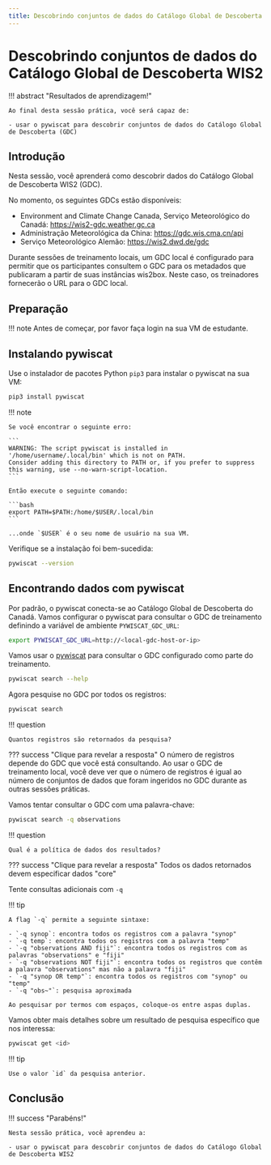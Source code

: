 ```yaml
---
title: Descobrindo conjuntos de dados do Catálogo Global de Descoberta WIS2
---
```


# Descobrindo conjuntos de dados do Catálogo Global de Descoberta WIS2

!!! abstract "Resultados de aprendizagem!"

    Ao final desta sessão prática, você será capaz de:

    - usar o pywiscat para descobrir conjuntos de dados do Catálogo Global de Descoberta (GDC)

## Introdução

Nesta sessão, você aprenderá como descobrir dados do Catálogo Global de Descoberta WIS2 (GDC).

No momento, os seguintes GDCs estão disponíveis:

- Environment and Climate Change Canada, Serviço Meteorológico do Canadá: <https://wis2-gdc.weather.gc.ca>
- Administração Meteorológica da China: <https://gdc.wis.cma.cn/api>
- Serviço Meteorológico Alemão: <https://wis2.dwd.de/gdc>


Durante sessões de treinamento locais, um GDC local é configurado para permitir que os participantes consultem o GDC para os metadados que publicaram a partir de suas instâncias wis2box. Neste caso, os treinadores fornecerão o URL para o GDC local.

## Preparação

!!! note
    Antes de começar, por favor faça login na sua VM de estudante.

## Instalando pywiscat

Use o instalador de pacotes Python `pip3` para instalar o pywiscat na sua VM:
```bash
pip3 install pywiscat
```

!!! note

    Se você encontrar o seguinte erro:

    ```
    WARNING: The script pywiscat is installed in '/home/username/.local/bin' which is not on PATH.
    Consider adding this directory to PATH or, if you prefer to suppress this warning, use --no-warn-script-location.
    ```

    Então execute o seguinte comando:

    ```bash
    export PATH=$PATH:/home/$USER/.local/bin
    ```

    ...onde `$USER` é o seu nome de usuário na sua VM.

Verifique se a instalação foi bem-sucedida:

```bash
pywiscat --version
```

## Encontrando dados com pywiscat

Por padrão, o pywiscat conecta-se ao Catálogo Global de Descoberta do Canadá. Vamos configurar o pywiscat para consultar o GDC de treinamento definindo a variável de ambiente `PYWISCAT_GDC_URL`:

```bash
export PYWISCAT_GDC_URL=http://<local-gdc-host-or-ip>
```

Vamos usar o [pywiscat](https://github.com/wmo-im/pywiscat) para consultar o GDC configurado como parte do treinamento.

```bash
pywiscat search --help
```

Agora pesquise no GDC por todos os registros:

```bash
pywiscat search
```

!!! question

    Quantos registros são retornados da pesquisa?

??? success "Clique para revelar a resposta"
    O número de registros depende do GDC que você está consultando. Ao usar o GDC de treinamento local, você deve ver que o número de registros é igual ao número de conjuntos de dados que foram ingeridos no GDC durante as outras sessões práticas.

Vamos tentar consultar o GDC com uma palavra-chave:

```bash
pywiscat search -q observations
```

!!! question

    Qual é a política de dados dos resultados?

??? success "Clique para revelar a resposta"
    Todos os dados retornados devem especificar dados "core"

Tente consultas adicionais com `-q`

!!! tip

    A flag `-q` permite a seguinte sintaxe:

    - `-q synop`: encontra todos os registros com a palavra "synop"
    - `-q temp`: encontra todos os registros com a palavra "temp"
    - `-q "observations AND fiji"`: encontra todos os registros com as palavras "observations" e "fiji"
    - `-q "observations NOT fiji"`: encontra todos os registros que contêm a palavra "observations" mas não a palavra "fiji"
    - `-q "synop OR temp"`: encontra todos os registros com "synop" ou "temp"
    - `-q "obs~"`: pesquisa aproximada

    Ao pesquisar por termos com espaços, coloque-os entre aspas duplas.

Vamos obter mais detalhes sobre um resultado de pesquisa específico que nos interessa:

```bash
pywiscat get <id>
```

!!! tip

    Use o valor `id` da pesquisa anterior.


## Conclusão

!!! success "Parabéns!"

    Nesta sessão prática, você aprendeu a:

    - usar o pywiscat para descobrir conjuntos de dados do Catálogo Global de Descoberta WIS2

